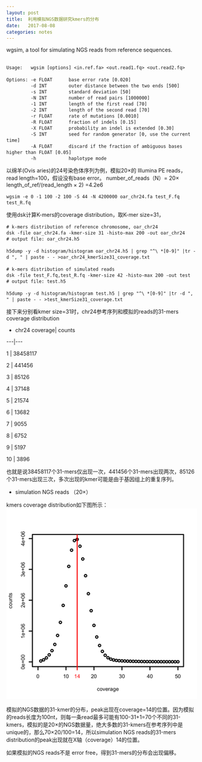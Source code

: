 ```yaml
---
layout: post
title:  利用模拟NGS数据研究kmers的分布
date:   2017-08-08
categories: notes
---
```


wgsim, a tool for simulating NGS reads from reference sequences.


```

Usage:   wgsim [options] <in.ref.fa> <out.read1.fq> <out.read2.fq>

Options: -e FLOAT      base error rate [0.020]
         -d INT        outer distance between the two ends [500]
         -s INT        standard deviation [50]
         -N INT        number of read pairs [1000000]
         -1 INT        length of the first read [70]
         -2 INT        length of the second read [70]
         -r FLOAT      rate of mutations [0.0010]
         -R FLOAT      fraction of indels [0.15]
         -X FLOAT      probability an indel is extended [0.30]
         -S INT        seed for random generator [0, use the current time]
         -A FLOAT      discard if the fraction of ambiguous bases higher than FLOAT [0.05]
         -h            haplotype mode
```
以绵羊(Ovis aries)的24号染色体序列为例，模拟20×的 Illumina PE reads， read length=100，假设没有base error。
number_of_reads（N）= 20× length_of_ref/(read_length × 2) =4.2e6
```
wgsim -e 0 -1 100 -2 100 -S 44 -N 4200000 oar_chr24.fa test_F.fq test_R.fq
```
使用dsk计算K-mers的coverage distribution，取K-mer size=31，
```
# k-mers distribution of reference chromosome, oar_chr24
dsk -file oar_chr24.fa -kmer-size 31 -histo-max 200 -out oar_chr24
# output file: oar_chr24.h5

h5dump -y -d histogram/histogram oar_chr24.h5 | grep "^\ *[0-9]" |tr -d ", " | paste - - >oar_chr24_kmerSize31_coverage.txt

# k-mers distribution of simulated reads
dsk -file test_F.fq,test_R.fq -kmer-size 42 -histo-max 200 -out test
# output file: test.h5

h5dump -y -d histogram/histogram test.h5 | grep "^\ *[0-9]" |tr -d ", " | paste - - >test_kmerSize31_coverage.txt

```

接下来分别看kmer size=31时，chr24参考序列和模拟的reads的31-mers coverage distribution

- chr24
coverage| counts

---|---

1 | 38458117

2  | 441456

3  |  85126

4  |  37148

5  | 21574

6  | 13682

7  |  9055

8  |   6752

9   |  5197

10  |   3896


也就是说38458117个31-mers仅出现一次，441456个31-mers出现两次，85126个31-mers出现三次，多次出现的kmer可能是由于基因组上的重复序列。

- simulation NGS reads （20×）

kmers coverage distribution如下图所示：
![kmers_simulation](/images/simulation_kmers31.png)

模拟的NGS数据的31-kmer的分布，peak出现在coverage=14的位置。因为模拟的reads长度为100nt，则每一条read最多可能有100-31+1=70个不同的31-kmers，模拟的是20×的NGS数据量，绝大多数的31-kmers在参考序列中是unique的，那么70×20/100=14，所以simulation NGS reads的31-mers distribution的peak出现就在X轴（coverage）14的位置。

如果模拟的NGS reads不是 error free，得到31-mers的分布会出现偏移。
